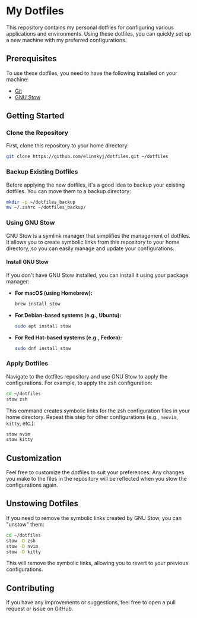 # My Dotfiles

This repository contains my personal dotfiles for configuring various applications and environments. Using these dotfiles, you can quickly set up a new machine with my preferred configurations.

## Prerequisites

To use these dotfiles, you need to have the following installed on your machine:
- [Git](https://git-scm.com/)
- [GNU Stow](https://www.gnu.org/software/stow/)

## Getting Started

### Clone the Repository

First, clone this repository to your home directory:

```bash
git clone https://github.com/elinskyj/dotfiles.git ~/dotfiles
```

### Backup Existing Dotfiles

Before applying the new dotfiles, it's a good idea to backup your existing dotfiles. You can move them to a backup directory:

```bash
mkdir -p ~/dotfiles_backup
mv ~/.zshrc ~/dotfiles_backup/
```

### Using GNU Stow

GNU Stow is a symlink manager that simplifies the management of dotfiles. It allows you to create symbolic links from this repository to your home directory, so you can easily manage and update your configurations.

#### Install GNU Stow

If you don't have GNU Stow installed, you can install it using your package manager:

- **For macOS (using Homebrew):**
    ```bash
    brew install stow
    ```

- **For Debian-based systems (e.g., Ubuntu):**
    ```bash
    sudo apt install stow
    ```

- **For Red Hat-based systems (e.g., Fedora):**
    ```bash
    sudo dnf install stow
    ```

### Apply Dotfiles

Navigate to the dotfiles repository and use GNU Stow to apply the configurations. For example, to apply the zsh configuration:

```bash
cd ~/dotfiles
stow zsh
```

This command creates symbolic links for the zsh configuration files in your home directory. Repeat this step for other configurations (e.g., `neovim`, `kitty`, etc.):

```bash
stow nvim
stow kitty
```

## Customization

Feel free to customize the dotfiles to suit your preferences. Any changes you make to the files in the repository will be reflected when you stow the configurations again.

## Unstowing Dotfiles

If you need to remove the symbolic links created by GNU Stow, you can "unstow" them:

```bash
cd ~/dotfiles
stow -D zsh
stow -D nvim
stow -D kitty
```

This will remove the symbolic links, allowing you to revert to your previous configurations.

## Contributing

If you have any improvements or suggestions, feel free to open a pull request or issue on GitHub.

